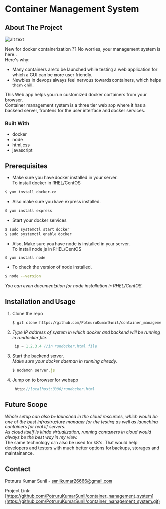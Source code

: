 # Container Management System
<!-- ABOUT THE PROJECT -->
## About The Project
![alt text](https://github.com/PotnuruKumarSunil/container_management_system/homeScreen.png)

New for docker containerization ??
No worries, your management system is here.. <br />
Here's why:
* Many containers are to be launched while testing a web application for which a GUI can be more user friendly.
* Newbies in devops always feel nervous towards containers, which helps them chill.

This Web app helps you run customized docker containers from your browser.<br />
Container management system is a three tier web app where it has a backend server, frontend for the user interface and docker services.<br />


### Built With
* docker
* node
* html,css
* javascript

## Prerequisites
* Make sure you have docker installed in your server.<br />
To install docker in RHEL/CentOS

```bash
$ yum install docker-ce
```
* Also make sure you have express installed.
```bash
$ yum install express
```
* Start your docker services
```bash
$ sudo systemctl start docker
$ sudo systemctl enable docker
```
* Also, Make sure you have node is installed in your server.<br />
To install node js in RHEL/CentOS

```bash
$ yum install node
```
* To check the version of node installed.
```bash
$ node --version
```
_You can even documentation for node installation in RHEL/CentOS._
## Installation and Usage

1. Clone the repo
   ```sh
   $ git clone https://github.com/PotnuruKumarSunil/container_management_system.git
   ```
2. _Type IP address of system in which docker and backend will be running in rundocker file._
   ```js
    ip = 1.2.3.4 //in rundocker.html file
   ```
  
3. Start the backend server.<br />
  _Make sure your docker daeman in running already._
   ```js
   $ nodemon server.js
   ```
4. Jump on to browser for webapp
   ```js
    http://localhost:3000/rundocker.html
   ```

## Future Scope
_Whole setup can also be launched in the cloud resources, which would be one of the best infrastructure manager for the testing as well as launching containers for real lif servers.<br />
As cloud itself is kinda virtualization, running containers in cloud would always be the best way in my view._<br />
The same technology can also be used for k8's. That would help developers and testers with much better options for backups, storages and maintainance.

## Contact
Potnuru Kumar Sunil - sunilkumar26666@gmail.com

Project Link: [https://github.com/PotnuruKumarSunil/container_management_system](https://github.com/PotnuruKumarSunil/container_management_system.git)


